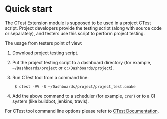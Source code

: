 # Quick start

The CTest Extension module is supposed to be used in a project CTest script.
Project developers provide the testing script (along with source code or separately),
and testers use this script to perform project testing.

The usage from testers point of view:

1. Download project testing script.

2. Put the project testing script to a dashboard directory
(for example, `~/Dashboards/project` or `c:/Dashboards/project`).

3. Run CTest tool from a command line:

        $ ctest -VV -S ~/Dashboards/project/project_test.cmake

4. Add the above command to a scheduler (for example, `cron`) or
   to a CI system (like buildbot, jenkins, travis).

For CTest tool command line options please refer to
[CTest Documentation](http://www.cmake.org/cmake/help/v3.1/manual/ctest.1.html).
